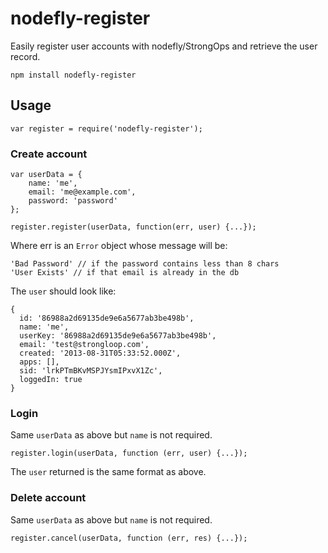 # nodefly-register

Easily register user accounts with nodefly/StrongOps and retrieve the user
record.

	npm install nodefly-register

## Usage

	var register = require('nodefly-register');
	
### Create account

	var userData = {
		name: 'me',
		email: 'me@example.com',
		password: 'password'
	};
	
	register.register(userData, function(err, user) {...});
	
Where err is an `Error` object whose message will be:

	'Bad Password' // if the password contains less than 8 chars
	'User Exists' // if that email is already in the db
	
The `user` should look like:

	{
	  id: '86988a2d69135de9e6a5677ab3be498b',
	  name: 'me',
	  userKey: '86988a2d69135de9e6a5677ab3be498b',
	  email: 'test@strongloop.com',
	  created: '2013-08-31T05:33:52.000Z',
	  apps: [],
	  sid: 'lrkPTmBKvMSPJYsmIPxvX1Zc',
	  loggedIn: true
	}
	
### Login

Same `userData` as above but `name` is not required.

	register.login(userData, function (err, user) {...});
	
The `user` returned is the same format as above.

### Delete account

Same `userData` as above but `name` is not required.

	register.cancel(userData, function (err, res) {...});
